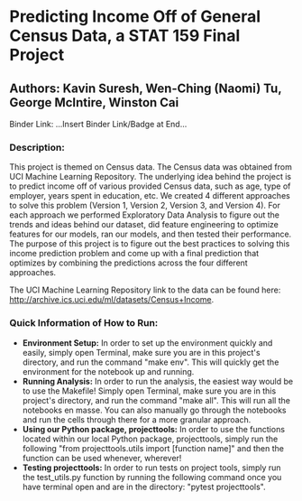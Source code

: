 # Predicting Income Off of General Census Data, a STAT 159 Final Project
## Authors: Kavin Suresh, Wen-Ching (Naomi) Tu, George McIntire, Winston Cai

Binder Link: ...Insert Binder Link/Badge at End...

### Description:
This project is themed on Census data. The Census data was obtained from UCI Machine Learning Repository. The underlying idea behind the project is to predict income off of various provided Census data, such as age, type of employer, years spent in education, etc. We created 4 different approaches to solve this problem (Version 1, Version 2, Version 3, and Version 4). For each approach we performed Exploratory Data Analysis to figure out the trends and ideas behind our dataset, did feature engineering to optimize features for our models, ran our models, and then tested their performance. The purpose of this project is to figure out the best practices to solving this income prediction problem and come up with a final prediction that optimizes by combining the predictions across the four different approaches.

The UCI Machine Learning Repository link to the data can be found here: http://archive.ics.uci.edu/ml/datasets/Census+Income.

### Quick Information of How to Run:
* **Environment Setup:** In order to set up the environment quickly and easily, simply open Terminal, make sure you are in this project's directory, and run the command "make env". This will quickly get the environment for the notebook up and running.
* **Running Analysis:** In order to run the analysis, the easiest way would be to use the Makefile! Simply open Terminal, make sure you are in this project's directory, and run the command "make all". This will run all the notebooks en masse. You can also manually go through the notebooks and run the cells through there for a more granular approach.
* **Using our Python package, projecttools:** In order to use the functions located within our local Python package, projecttools, simply run the following "from projecttools.utils import [function name]" and then the function can be used whenever, wherever!
* **Testing projecttools:** In order to run tests on project tools, simply run the test_utils.py function by running the following command once you have terminal open and are in the directory: "pytest projecttools".
